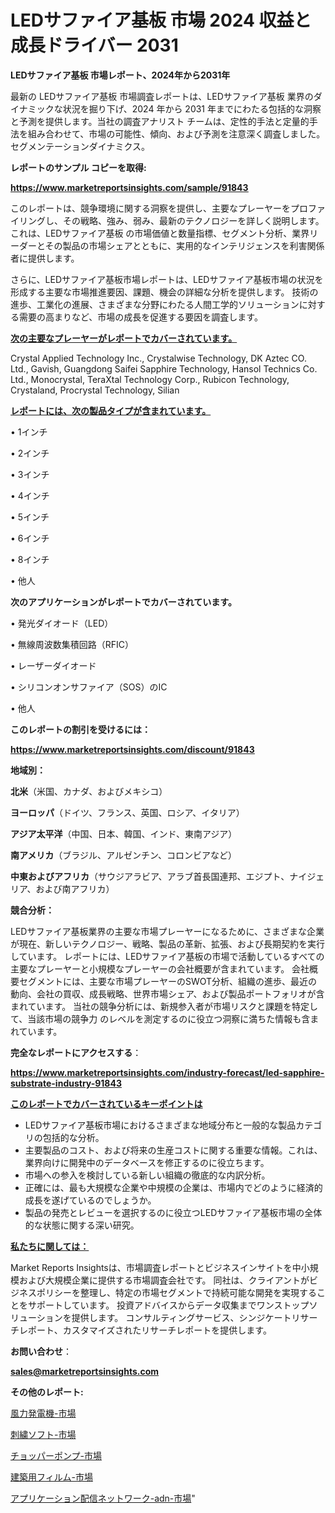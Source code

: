 # LEDサファイア基板 市場 2024 収益と成長ドライバー 2031

<strong>LEDサファイア基板 市場レポート、2024年から2031年</strong>

最新の LEDサファイア基板 市場調査レポートは、LEDサファイア基板 業界のダイナミックな状況を掘り下げ、2024 年から 2031 年までにわたる包括的な洞察と予測を提供します。当社の調査アナリスト チームは、定性的手法と定量的手法を組み合わせて、市場の可能性、傾向、および予測を注意深く調査しました。 セグメンテーションダイナミクス。



<strong>レポートのサンプル コピーを取得:</strong> <a href=https://www.marketreportsinsights.com/sample/91843>

<strong><u>https://www.marketreportsinsights.com/sample/91843</u></strong></a>

このレポートは、競争環境に関する洞察を提供し、主要なプレーヤーをプロファイリングし、その戦略、強み、弱み、最新のテクノロジーを詳しく説明します。 これは、LEDサファイア基板 の市場価値と数量指標、セグメント分析、業界リーダーとその製品の市場シェアとともに、実用的なインテリジェンスを利害関係者に提供します。

さらに、LEDサファイア基板市場レポートは、LEDサファイア基板市場の状況を形成する主要な市場推進要因、課題、機会の詳細な分析を提供します。 技術の進歩、工業化の進展、さまざまな分野にわたる人間工学的ソリューションに対する需要の高まりなど、市場の成長を促進する要因を調査します。



<strong><u>次の主要なプレーヤーがレポートでカバーされています。</u></strong>

Crystal Applied Technology Inc., Crystalwise Technology, DK Aztec CO. Ltd., Gavish, Guangdong Saifei Sapphire Technology, Hansol Technics Co. Ltd., Monocrystal, TeraXtal Technology Corp., Rubicon Technology, Crystaland, Procrystal Technology, Silian



<strong><u><b>レポートには、次の製品タイプが含まれています。</b></u></strong>

• 1インチ

• 2インチ

• 3インチ

• 4インチ

• 5インチ

• 6インチ

• 8インチ

• 他人



<strong><b>次のアプリケーションがレポートでカバーされています。</b></strong>

• 発光ダイオード（LED）

• 無線周波数集積回路（RFIC）

• レーザーダイオード

• シリコンオンサファイア（SOS）のIC

• 他人



<strong><b>このレポートの割引を受けるには：</b></strong><a href=https://www.marketreportsinsights.com/discount/91843>

<strong><u>https://www.marketreportsinsights.com/discount/91843</u></strong></a>



<strong>地域別：</strong>



<strong>北米</strong>（米国、カナダ、およびメキシコ）



<strong>ヨーロッパ</strong>（ドイツ、フランス、英国、ロシア、イタリア）



<strong>アジア太平洋</strong>（中国、日本、韓国、インド、東南アジア）



<strong>南アメリカ</strong>（ブラジル、アルゼンチン、コロンビアなど）



<strong>中東およびアフリカ</strong>（サウジアラビア、アラブ首長国連邦、エジプト、ナイジェリア、および南アフリカ）



<strong>競合分析：</strong>

LEDサファイア基板業界の主要な市場プレーヤーになるために、さまざまな企業が現在、新しいテクノロジー、戦略、製品の革新、拡張、および長期契約を実行しています。 レポートには、LEDサファイア基板の市場で活動しているすべての主要なプレーヤーと小規模なプレーヤーの会社概要が含まれています。 会社概要セグメントには、主要な市場プレーヤーのSWOT分析、組織の進歩、最近の動向、会社の買収、成長戦略、世界市場シェア、および製品ポートフォリオが含まれています。 当社の競争分析には、新規参入者が市場リスクと課題を特定して、当該市場の競争力 のレベルを測定するのに役立つ洞察に満ちた情報も含まれています。



<strong>完全なレポートにアクセスする</strong>：

<a href=https://www.marketreportsinsights.com/industry-forecast/led-sapphire-substrate-industry-91843>

<strong><u>https://www.marketreportsinsights.com/industry-forecast/led-sapphire-substrate-industry-91843</u></strong></a>



<strong><u><b>このレポートでカバーされているキーポイントは</b></u></strong>
<ul>
  <li>LEDサファイア基板市場におけるさまざまな地域分布と一般的な製品カテゴリの包括的な分析。</li>
  <li>主要製品のコスト、および将来の生産コストに関する重要な情報。これは、業界向けに開発中のデータベースを修正するのに役立ちます。</li>
  <li>市場への参入を検討している新しい組織の徹底的な内訳分析。</li>
  <li>正確には、最も大規模な企業や中規模の企業は、市場内でどのように経済的成長を遂げているのでしょうか。</li>
  <li>製品の発売とレビューを選択するのに役立つLEDサファイア基板市場の全体的な状態に関する深い研究。</li>
</ul>


<strong><u><b>私たちに関しては：</b></u></strong>

Market Reports Insightsは、市場調査レポートとビジネスインサイトを中小規模および大規模企業に提供する市場調査会社です。 同社は、クライアントがビジネスポリシーを整理し、特定の市場セグメントで持続可能な開発を実現することをサポートしています。 投資アドバイスからデータ収集までワンストップソリューションを提供します。 コンサルティングサービス、シンジケートリサーチレポート、カスタマイズされたリサーチレポートを提供します。



<strong><b>お問い合わせ</b></strong>：

<a href=mailto:sales@marketreportsinsights.com>

<strong><u>sales@marketreportsinsights.com</u></strong></a>



<strong>その他のレポート:</strong>

<a href=https://www.linkedin.com/pulse/風力発電機-市場-2023-swot-分析と最新イノベーション-2030-pr-news-hub-7nd9f/>風力発電機-市場</a>

<a href=https://www.linkedin.com/pulse/刺繍ソフト-市場-2023-競争分析と事業成長-2030-trend-tracking-toolbox-24-analysis-1cphf/>刺繍ソフト-市場</a>

<a href=https://www.linkedin.com/pulse/チョッパーポンプ-市場-2023-swot-分析と最新イノベーション-2030-oeydc/>チョッパーポンプ-市場</a>

<a href=https://www.linkedin.com/pulse/建築用フィルム-市場-2023-競争分析と事業成長-2030-consumer-connection-collective-360-s2x4f/>建築用フィルム-市場</a>

<a href=https://www.linkedin.com/pulse/アプリケーション配信ネットワーク-adn-市場-2023-総利益と主要ベンダー-x6fuf/>アプリケーション配信ネットワーク-adn-市場</a>"
